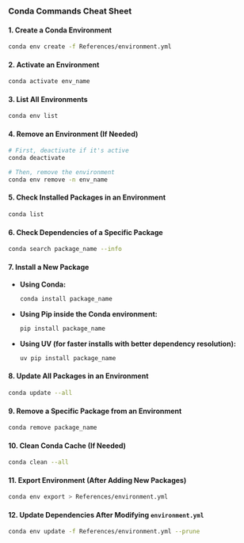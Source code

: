 ### **Conda Commands Cheat Sheet**

#### **1. Create a Conda Environment**
```sh
conda env create -f References/environment.yml
```

#### **2. Activate an Environment**
```sh
conda activate env_name
```

#### **3. List All Environments**
```sh
conda env list
```

#### **4. Remove an Environment (If Needed)**
```sh
# First, deactivate if it's active
conda deactivate

# Then, remove the environment
conda env remove -n env_name
```

#### **5. Check Installed Packages in an Environment**
```sh
conda list
```

#### **6. Check Dependencies of a Specific Package**
```sh
conda search package_name --info
```

#### **7. Install a New Package**
- **Using Conda:**  
  ```sh
  conda install package_name
  ```
- **Using Pip inside the Conda environment:**  
  ```sh
  pip install package_name
  ```
- **Using UV (for faster installs with better dependency resolution):**  
  ```sh
  uv pip install package_name
  ```

#### **8. Update All Packages in an Environment**
```sh
conda update --all
```

#### **9. Remove a Specific Package from an Environment**
```sh
conda remove package_name
```

#### **10. Clean Conda Cache (If Needed)**
```sh
conda clean --all
```

#### **11. Export Environment (After Adding New Packages)**
```sh
conda env export > References/environment.yml
```

#### **12. Update Dependencies After Modifying `environment.yml`**
```sh
conda env update -f References/environment.yml --prune
```